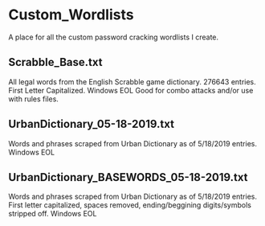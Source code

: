 # Custom_Wordlists
A place for all the custom password cracking wordlists I create.



## Scrabble_Base.txt
All legal words from the English Scrabble game dictionary.
276643 entries. 
First Letter Capitalized.
Windows EOL
Good for combo attacks and/or use with rules files.

## UrbanDictionary_05-18-2019.txt
Words and phrases scraped from Urban Dictionary as of 5/18/2019
entries.
Windows EOL

## UrbanDictionary_BASEWORDS_05-18-2019.txt
Words and phrases scraped from Urban Dictionary as of 5/18/2019
entries.
First letter capitalized, spaces removed, ending/beggining digits/symbols stripped off. 
Windows EOL
